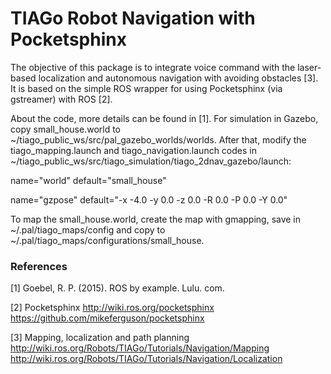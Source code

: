 # TIAGo Robot Navigation with Pocketsphinx

The objective of this package is to integrate voice command with the laser-based localization and autonomous navigation with avoiding obstacles [3]. It is based on the simple ROS wrapper for using Pocketsphinx (via gstreamer) with ROS [2].

About the code, more details can be found in [1]. For simulation in Gazebo, copy small_house.world to ~/tiago_public_ws/src/pal_gazebo_worlds/worlds. After that, modify the tiago_mapping.launch and tiago_navigation.launch codes in ~/tiago_public_ws/src/tiago_simulation/tiago_2dnav_gazebo/launch:

name="world"  default="small_house"

name="gzpose" default="-x -4.0  -y   0.0 -z  0.0   -R 0.0 -P 0.0 -Y  0.0"

To map the small_house.world, create the map with gmapping, save in ~/.pal/tiago_maps/config and copy to ~/.pal/tiago_maps/configurations/small_house.

### References
[1] Goebel, R. P. (2015). ROS by example. Lulu. com.

[2] Pocketsphinx
http://wiki.ros.org/pocketsphinx
https://github.com/mikeferguson/pocketsphinx

[3] Mapping, localization and path planning
http://wiki.ros.org/Robots/TIAGo/Tutorials/Navigation/Mapping
http://wiki.ros.org/Robots/TIAGo/Tutorials/Navigation/Localization

